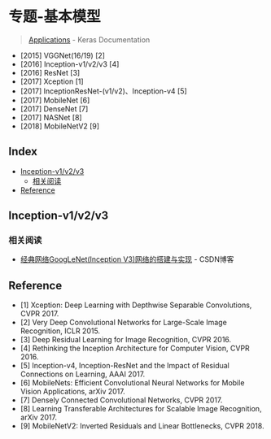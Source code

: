 专题-基本模型
===
> [Applications](https://keras.io/applications/) - Keras Documentation 

- [2015] VGGNet(16/19) [2]
- [2016] Inception-v1/v2/v3 [4]
- [2016] ResNet [3]
- [2017] Xception [1]
- [2017] InceptionResNet-(v1/v2)、Inception-v4 [5]
- [2017] MobileNet [6]
- [2017] DenseNet [7]
- [2017] NASNet [8]
- [2018] MobileNetV2 [9]

Index
---
<!-- TOC -->

- [Inception-v1/v2/v3](#inception-v1v2v3)
    - [相关阅读](#相关阅读)
- [Reference](#reference)

<!-- /TOC -->


## Inception-v1/v2/v3


### 相关阅读
- [经典网络GoogLeNet(Inception V3)网络的搭建与实现](https://blog.csdn.net/loveliuzz/article/details/79135583) - CSDN博客 


## Reference
- [1] Xception: Deep Learning with Depthwise Separable Convolutions, CVPR 2017.
- [2] Very Deep Convolutional Networks for Large-Scale Image Recognition, ICLR 2015.
- [3] Deep Residual Learning for Image Recognition, CVPR 2016.
- [4] Rethinking the Inception Architecture for Computer Vision, CVPR 2016.
- [5] Inception-v4, Inception-ResNet and the Impact of Residual Connections on Learning, AAAI 2017.
- [6] MobileNets: Efficient Convolutional Neural Networks for Mobile Vision Applications, arXiv 2017.
- [7] Densely Connected Convolutional Networks, CVPR 2017.
- [8] Learning Transferable Architectures for Scalable Image Recognition, arXiv 2017.
- [9] MobileNetV2: Inverted Residuals and Linear Bottlenecks, CVPR 2018.